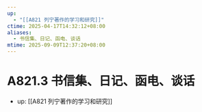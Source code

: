 ```yaml
---
up:
  - "[[A821 列宁著作的学习和研究]]"
ctime: 2025-04-17T14:32:12+08:00
aliases:
  - 书信集、日记、函电、谈话
mtime: 2025-09-09T12:37:20+08:00
---
```


# A821.3 书信集、日记、函电、谈话

- up: [[A821 列宁著作的学习和研究]]
